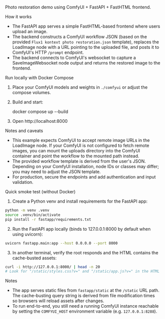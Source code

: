 Photo restoration demo using ComfyUI + FastAPI + FastHTML frontend.

How it works
- The FastAPI app serves a simple FastHTML-based frontend where users upload an image.
- The backend constructs a ComfyUI workflow JSON (based on the provided `Flux1 kontext photo restoration.json` template), replaces the LoadImage node with a URL pointing to the uploaded file, and posts it to ComfyUI's HTTP `/prompt` endpoint.
- The backend connects to ComfyUI's websocket to capture a SaveImageWebsocket node output and returns the restored image to the frontend.

Run locally with Docker Compose
1. Place your ComfyUI models and weights in `./comfyui` or adjust the compose volumes.
2. Build and start:

    docker compose up --build

3. Open http://localhost:8000

Notes and caveats
- This example expects ComfyUI to accept remote image URLs in the LoadImage node. If your ComfyUI is not configured to fetch remote images, you can mount the uploads directory into the ComfyUI container and point the workflow to the mounted path instead.
- The provided workflow template is derived from the user's JSON. Depending on your ComfyUI installation, node IDs or classes may differ; you may need to adjust the JSON template.
- For production, secure the endpoints and add authentication and input validation.

Quick smoke test (without Docker)

1. Create a Python venv and install requirements for the FastAPI app:

```bash
python -m venv .venv
source .venv/bin/activate
pip install -r fastapp/requirements.txt
```

2. Run the FastAPI app locally (binds to 127.0.0.1:8000 by default when using uvicorn):

```bash
uvicorn fastapp.main:app --host 0.0.0.0 --port 8000
```

3. In another terminal, verify the root responds and the HTML contains the cache-busted assets:

```bash
curl -i http://127.0.0.1:8000/ | head -n 20
# Look for "/static/styles.css?v=" and "/static/app.js?v=" in the HTML
```

Notes
- The app serves static files from `fastapp/static` at the `/static` URL path. The cache-busting query string is derived from file modification times so browsers will reload assets after changes.
- To run end-to-end, you still need a running ComfyUI instance reachable by setting the `COMFYUI_HOST` environment variable (e.g. `127.0.0.1:8288`).
